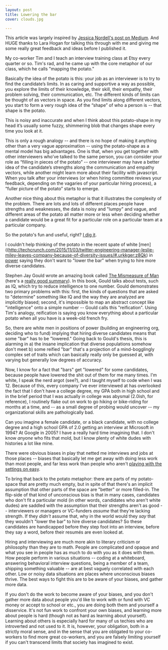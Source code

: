 ```yaml
---
layout: post
title: Lowering the bar
cover: clouds.jpg

---
```


This article was largely inspired by [Jessica Nordell's post on Medium](https://medium.com/@jessnordell/it-s-not-foot-in-mouth-disease-6fdc3e2b08bc#.jltonwuuk). And HUGE thanks to Lara Hogan for talking this through with me and giving me some really great feedback and ideas before I published it.

My co-worker Tim and I teach an interview training class at Etsy every quarter or so. Tim's rad, and he came up with the core metaphor of our class, which he calls "mapping the potato."

Basically the idea of the potato is this: your job as an interviewer is to try to find the candidate’s limits. In as caring and supportive a way as possible, you explore the limits of their knowledge, their skill, their empathy, their problem solving, their communication, etc. The different kinds of limits can be thought of as vectors in space. As you find limits along different vectors, you start to form a very rough idea of the “shape” of who a person is -- that shape is the potato.

This is noisy and inaccurate and when I think about this potato-shape in my head it’s usually some fuzzy, shimmering blob that changes shape every time you look at it.

This is only a rough analogy -- and there is no hope of making it anything other than a very vague approximation -- using the potato-shape as a mental model has big advantages. One is that, when you get together with other interviewers who’ve talked to the same person, you can consider your role as “filling in pieces of the potato” -- one interviewer may have a better idea of the candidate’s strengths along the communication and empathy vectors, while another might learn more about their facility with javascript. When you talk after your interviews (or when hiring committee reviews your feedback, depending on the vagaries of your particular hiring process), a “fuller picture of the potato” starts to emerge.

Another nice thing about this metaphor is that it illustrates the complexity of the problem. There are lots and lots of different places people have strengths and weaknesses, the data is noisy and "lumpy" and vague, and different areas of the potato all matter more or less when deciding whether a candidate would be a great fit for a particular role on a particular team at a particular company.

So the potato's fun and useful, right? [I dig it](https://www.google.com/webhp?#q=dad+joke).

I couldn't help thinking of the potato in the recent spate of white [men]((http://techcrunch.com/2015/11/03/twitter-engineering-manager-leslie-miley-leaves-company-because-of-diversity-issues/#.urkkger:z8Qk) in [power](http://www.siliconbeat.com/2015/12/04/quoted-511/) saying they don't want to "lower the bar" when trying to hire more diverse candidates.

Stephen Jay Gould wrote an amazing book called [The Mismeasure of Man](http://www.powells.com/book/mismeasure-of-man-9780393314250) (here's a [really good summary](http://monthlyreview.org/2006/02/01/debunking-as-positive-science/)). In this book, Gould talks about tests, such as IQ, which try to reduce intelligence to one number. Gould demonstrates two primary problems with this: first, the kinds of questions that are asked to "determine" something like IQ and the way they are analyzed are implicitly biased; second, it's impossible to map an abstract concept like "intelligence" onto a simple number -- Gould calls this "reification". Using Tim's analogy, reification is saying you know everything about a particular potato when all you have is a week-old french fry.

So, there are white men in positions of power (building an engineering org, deciding who to fund) implying that hiring diverse candidates means that some "bar" has to be "lowered." Going back to Gould's thesis, this is alarming in a) the insane implication that diverse populations somehow don't meet b) some reified "bar" that's a projection of a mind-bogglingly complex set of traits which can basically really only be guessed at, with varying but generally low degrees of accuracy.

Now, I know for a fact that "bars" get "lowered" for some candidates, because people have lowered the shit out of them for me many times. I'm white, I speak the nerd argot (see?), and I taught myself to code when I was 12. Because of this, every company I've ever interviewed at has overlooked the fact that I don't have a college degree, my GPA both in high school and in the brief period that I was actually in college was abysmal (2.0ish, for reference), I routinely flake out on work to go hiking or bike-riding for months at a time, and -- as a small degree of probing would uncover -- my organizational skills are pathologically bad.

Can you imagine a female candidate, or a black candidate, with no college degree and a high school GPA of 2.0 getting an interview at Microsoft in 1994? At Google in 2005? I have a really hard time imagining that. I don't know *anyone* who fits that mold, but I know plenty of white dudes with histories a lot like mine.

There were obvious biases in play that netted me interviews and jobs at those places -- biases that basically let me get away with doing less work than most people, and far less work than people who aren't [playing with the settings on easy](http://whatever.scalzi.com/2012/05/15/straight-white-male-the-lowest-difficulty-setting-there-is/).

To bring that back to the potato metaphor: there are parts of my potato-space that are pretty much empty, but in spite of that there's an implicit assumption that other parts of the space are "better" or more filled-in. The flip-side of that kind of unconscious bias is that in many cases, candidates who don't fit a particular mold (in other words, candidates who aren't white dudes) are saddled with the assumption that their strengths aren't as good -- interviewers or managers or VC-funders *assume* that they're lacking strength. If they *didn't* assume that, why in the world would they *say* that they wouldn't "lower the bar" to hire diverse candidates? So these candidates are handicapped before they step foot into an interview, before they say a word, before their resumés are even looked at.

Hiring and interviewing are much more akin to literary criticism or philosophy than they are to math. People are complicated and opaque and what you see in people has as much to do with you as it does with them. How people perform in various situations -- coding at a whiteboard, answering behavioral interview questions, being a member of a team, shipping something valuable -- are at best vaguely correlated with each other. Low or noisy data situations are places where unconscious biases thrive. The best ways to fight this are to be aware of your biases, and gather more data.

If you don't do the work to become aware of your biases, and you don't gather more data about people you'd like to work with or fund with VC money or accept to school or etc., you are doing both them and yourself a disservice. It's not fun work to confront your own biases, and learning more about people is hard (though not as hard as learning about yourself). Learning about others is especially hard for many of us techies who are introverted and not used to it. It is, however, your obligation, both in a strictly moral sense, and in the sense that you are obligated to your co-workers to find more great co-workers, and you are falsely limiting yourself if you can't transcend limits that society has imagined to exist.

